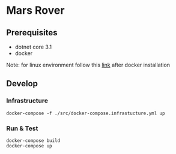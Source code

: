 # Mars Rover


## Prerequisites
- dotnet core 3.1
- docker

Note: for linux environment follow this [link](https://docs.docker.com/engine/install/linux-postinstall/) after docker installation

## Develop

### Infrastructure

```docker
docker-compose -f ./src/docker-compose.infrastucture.yml up
```
### Run & Test

```docker
docker-compose build
docker-compose up
```
